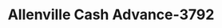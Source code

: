 ---
f_zip-code: 37876
f_state-code: TN
title: Allenville Cash Advance-3792
f_phone: 865-774-6610
f_city-only: Sevierville
f_address: 306 Allensville Road Sevierville
f_location-unique-id: '3792'
slug: allenville-cash-advance-3792
updated-on: '2024-05-30T13:46:58.046Z'
created-on: '2024-05-30T13:36:59.803Z'
published-on: '2024-05-30T13:54:32.469Z'
f_city-state: cms/city/sevierville-tn.md
f_company: cms/company/allenville-cash-advance.md
f_state: cms/state/tennessee.md
layout: '[payday-loan].html'
tags: payday-loan
---